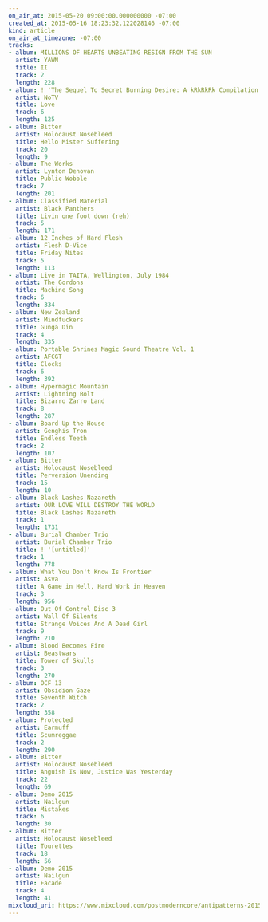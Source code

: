 ```yaml
---
on_air_at: 2015-05-20 09:00:00.000000000 -07:00
created_at: 2015-05-16 18:23:32.122028146 -07:00
kind: article
on_air_at_timezone: -07:00
tracks:
- album: MILLIONS OF HEARTS UNBEATING RESIGN FROM THE SUN
  artist: YAWN
  title: II
  track: 2
  length: 228
- album: ! 'The Sequel To Secret Burning Desire: A kRkRkRk Compilation 1992-1997'
  artist: NoTV
  title: Love
  track: 6
  length: 125
- album: Bitter
  artist: Holocaust Nosebleed
  title: Hello Mister Suffering
  track: 20
  length: 9
- album: The Works
  artist: Lynton Denovan
  title: Public Wobble
  track: 7
  length: 201
- album: Classified Material
  artist: Black Panthers
  title: Livin one foot down (reh)
  track: 5
  length: 171
- album: 12 Inches of Hard Flesh
  artist: Flesh D-Vice
  title: Friday Nites
  track: 5
  length: 113
- album: Live in TAITA, Wellington, July 1984
  artist: The Gordons
  title: Machine Song
  track: 6
  length: 334
- album: New Zealand
  artist: Mindfuckers
  title: Gunga Din
  track: 4
  length: 335
- album: Portable Shrines Magic Sound Theatre Vol. 1
  artist: AFCGT
  title: Clocks
  track: 6
  length: 392
- album: Hypermagic Mountain
  artist: Lightning Bolt
  title: Bizarro Zarro Land
  track: 8
  length: 287
- album: Board Up the House
  artist: Genghis Tron
  title: Endless Teeth
  track: 2
  length: 107
- album: Bitter
  artist: Holocaust Nosebleed
  title: Perversion Unending
  track: 15
  length: 10
- album: Black Lashes Nazareth
  artist: OUR LOVE WILL DESTROY THE WORLD
  title: Black Lashes Nazareth
  track: 1
  length: 1731
- album: Burial Chamber Trio
  artist: Burial Chamber Trio
  title: ! '[untitled]'
  track: 1
  length: 778
- album: What You Don't Know Is Frontier
  artist: Asva
  title: A Game in Hell, Hard Work in Heaven
  track: 3
  length: 956
- album: Out Of Control Disc 3
  artist: Wall Of Silents
  title: Strange Voices And A Dead Girl
  track: 9
  length: 210
- album: Blood Becomes Fire
  artist: Beastwars
  title: Tower of Skulls
  track: 3
  length: 270
- album: OCF 13
  artist: Obsidion Gaze
  title: Seventh Witch
  track: 2
  length: 358
- album: Protected
  artist: Earmuff
  title: Scumreggae
  track: 2
  length: 290
- album: Bitter
  artist: Holocaust Nosebleed
  title: Anguish Is Now, Justice Was Yesterday
  track: 22
  length: 69
- album: Demo 2015
  artist: Nailgun
  title: Mistakes
  track: 6
  length: 30
- album: Bitter
  artist: Holocaust Nosebleed
  title: Tourettes
  track: 18
  length: 56
- album: Demo 2015
  artist: Nailgun
  title: Facade
  track: 4
  length: 41
mixcloud_uri: https://www.mixcloud.com/postmoderncore/antipatterns-2015-05-20/
---
```

